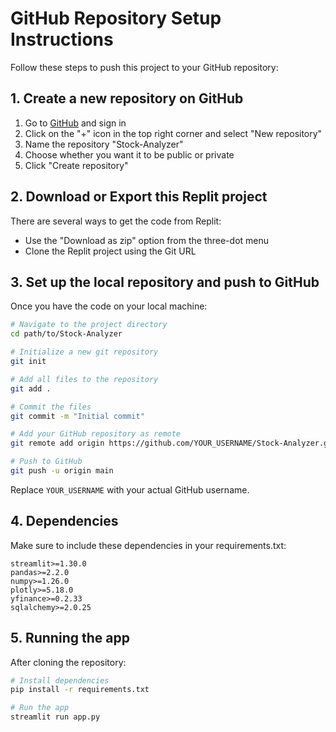 # GitHub Repository Setup Instructions

Follow these steps to push this project to your GitHub repository:

## 1. Create a new repository on GitHub

1. Go to [GitHub](https://github.com/) and sign in
2. Click on the "+" icon in the top right corner and select "New repository"
3. Name the repository "Stock-Analyzer"
4. Choose whether you want it to be public or private
5. Click "Create repository"

## 2. Download or Export this Replit project

There are several ways to get the code from Replit:
- Use the "Download as zip" option from the three-dot menu
- Clone the Replit project using the Git URL

## 3. Set up the local repository and push to GitHub

Once you have the code on your local machine:

```bash
# Navigate to the project directory
cd path/to/Stock-Analyzer

# Initialize a new git repository
git init

# Add all files to the repository
git add .

# Commit the files
git commit -m "Initial commit"

# Add your GitHub repository as remote
git remote add origin https://github.com/YOUR_USERNAME/Stock-Analyzer.git

# Push to GitHub
git push -u origin main
```

Replace `YOUR_USERNAME` with your actual GitHub username.

## 4. Dependencies

Make sure to include these dependencies in your requirements.txt:

```
streamlit>=1.30.0
pandas>=2.2.0
numpy>=1.26.0
plotly>=5.18.0
yfinance>=0.2.33
sqlalchemy>=2.0.25
```

## 5. Running the app

After cloning the repository:

```bash
# Install dependencies
pip install -r requirements.txt

# Run the app
streamlit run app.py
```